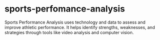 # sports-perfomance-analysis
Sports Performance Analysis uses technology and data to assess and improve athletic performance. It helps identify strengths, weaknesses, and strategies through tools like video analysis and computer vision.
